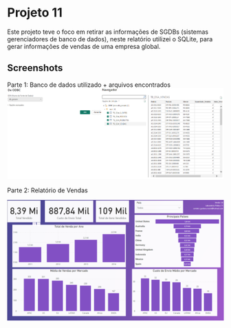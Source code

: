 # Projeto 11

Este projeto teve o foco em retirar as informações de SGDBs (sistemas gerenciadores de banco de dados), neste relatório utilizei o SQLite,  para gerar informações de vendas de uma empresa global.


## Screenshots

Parte 1: Banco de dados utilizado + arquivos encontrados
![Relatório 11 - sqlite](https://raw.githubusercontent.com/gustavo-rossin/powerbi/main/projeto11_SQL/odbc_vendas_sql.png)

Parte 2: Relatório de Vendas

![Relatório 11 - powerbi](https://raw.githubusercontent.com/gustavo-rossin/powerbi/main/projeto11_SQL/relatorio_vendas.PNG)
